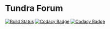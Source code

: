 # Tundra Forum

[![Build Status](https://img.shields.io/travis/TundraFizz/Tundra-Forum/master.svg?style=plastic)](https://travis-ci.org/TundraFizz/Tundra-Forum)
[![Codacy Badge](https://img.shields.io/codacy/coverage/716e472cee0b4814a3d291ed380ab9c4/master.svg?style=plastic)](https://www.codacy.com/app/TundraFizz/Tundra-Forum)
[![Codacy Badge](https://img.shields.io/codacy/grade/716e472cee0b4814a3d291ed380ab9c4/master.svg?style=plastic)](https://www.codacy.com/app/TundraFizz/Tundra-Forum)
